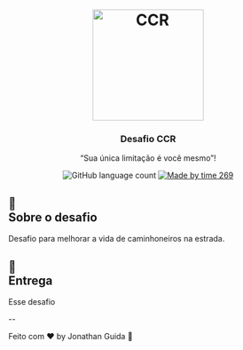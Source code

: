 <h1 align="center">
    <img alt="CCR" src="" width="200px" />
</h1>

<h3 align="center">
  Desafio CCR
</h3>

<p align="center">“Sua única limitação é você mesmo”!</blockquote>

<p align="center">
  <img alt="GitHub language count" src="https://img.shields.io/github/languages/count/rocketseat/bootcamp-gostack-desafio-01?color=%2304D361">

  <a href="">
    <img alt="Made by time 269" src="https://img.shields.io/badge/made%20by-time269-%2304D361">
  </a>
</p>

## :rocket:  <br />Sobre o desafio

Desafio para melhorar a vida de caminhoneiros na estrada.


## 📅<br /> Entrega

Esse desafio 

--

Feito com ♥ by Jonathan Guida :wave:
